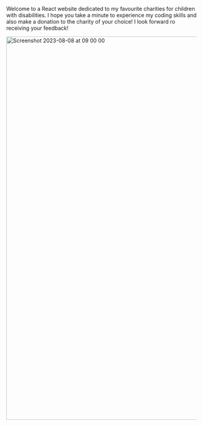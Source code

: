 Welcome to a React website dedicated to my favourite charities for children with disabilities. I hope you take a minute to experience my coding skills and also make a donation to the charity of your choice! I look forward ro receiving your feedback! 

<img width="1012" alt="Screenshot 2023-08-08 at 09 00 00" src="https://github.com/Thaleia/children-charities/assets/42918656/13978a04-f105-4de7-acd1-eb9e76762e1d">
